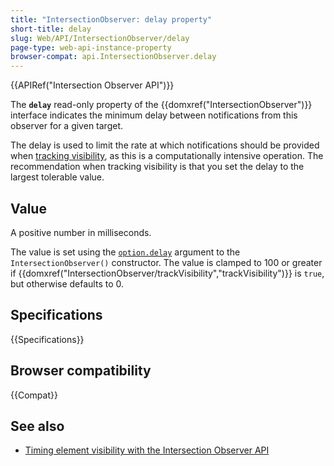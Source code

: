```yaml
---
title: "IntersectionObserver: delay property"
short-title: delay
slug: Web/API/IntersectionObserver/delay
page-type: web-api-instance-property
browser-compat: api.IntersectionObserver.delay
---
```


{{APIRef("Intersection Observer API")}}

The **`delay`** read-only property of the {{domxref("IntersectionObserver")}} interface indicates the minimum delay between notifications from this observer for a given target.

The delay is used to limit the rate at which notifications should be provided when [tracking visibility](/en-US/docs/Web/API/IntersectionObserver/trackVisibility), as this is a computationally intensive operation.
The recommendation when tracking visibility is that you set the delay to the largest tolerable value.

## Value

A positive number in milliseconds.

The value is set using the [`option.delay`](/en-US/docs/Web/API/IntersectionObserver/IntersectionObserver#delay) argument to the `IntersectionObserver()` constructor.
The value is clamped to 100 or greater if {{domxref("IntersectionObserver/trackVisibility","trackVisibility")}} is `true`, but otherwise defaults to 0.

## Specifications

{{Specifications}}

## Browser compatibility

{{Compat}}

## See also

- [Timing element visibility with the Intersection Observer API](/en-US/docs/Web/API/Intersection_Observer_API/Timing_element_visibility)
